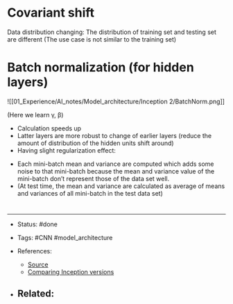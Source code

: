 # Covariant shift
Data distribution changing: The distribution of training set and testing set are different (The use case is not similar to the training set)

# Batch normalization (for hidden layers)

![[01_Experience/AI_notes/Model_architecture/Inception 2/BatchNorm.png]]

(Here we learn γ, β)

+ Calculation speeds up
+ Latter layers are more robust to change of earlier layers (reduce the amount of distribution of the hidden units shift around)
+ Having slight regularization effect:


- Each mini-batch mean and variance are computed which adds some noise to that mini-batch because the mean and variance value of the mini-batch don’t represent those of the data set well.
- (At test time, the mean and variance are calculated as average of means and variances of all mini-batch in the test data set)


# 

---
- Status: #done 

- Tags: #CNN #model_architecture 

- References:
	- [Source](https://sh-tsang.medium.com/review-batch-normalization-inception-v2-bn-inception-the-2nd-to-surpass-human-level-18e2d0f56651)
	- [Comparing Inception versions](https://towardsdatascience.com/a-simple-guide-to-the-versions-of-the-inception-network-7fc52b863202)

- Related:
	- 